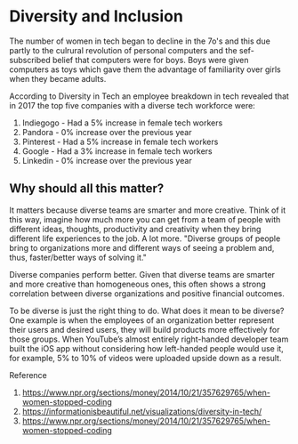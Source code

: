 # Diversity and Inclusion

The number of women in tech began to decline in the 7o's and this due partly to the culrural revolution of personal computers and the sef-subscribed belief that computers were for boys. Boys were given computers as toys which gave them the advantage of familiarity over girls when they became adults.

According to Diversity in Tech an employee breakdown in tech revealed that in 2017 the top five companies with a diverse tech workforce were:

1. Indiegogo - Had a 5% increase in female tech workers
1. Pandora - 0% increase over the previous year
1. Pinterest - Had a 5% increase in female tech workers
1. Google - Had a 3% increase in female tech workers
1. Linkedin - 0% increase over the previous year

## Why should all this matter?

It matters because diverse teams are smarter and more creative. Think of it this way, imagine how much more you can get from a team of people with different ideas, thoughts, productivity and creativity when they bring different life experiences to the job. A lot more. "Diverse groups of people bring to organizations more and different ways of seeing a problem and, thus, faster/better ways of solving it."

Diverse companies perform better. Given that diverse teams are smarter and more creative than homogeneous ones, this often shows a strong correlation between diverse organizations and positive financial outcomes.

To be diverse is just the right thing to do. What does it mean to be diverse? One example is when the employees of an organization better represent their users and desired users, they will build products more effectively for those groups. When YouTube’s almost entirely right-handed developer team built the iOS app without considering how left-handed people would use it, for example, 5% to 10% of videos were uploaded upside down as a result.



Reference

1. https://www.npr.org/sections/money/2014/10/21/357629765/when-women-stopped-coding
1. https://informationisbeautiful.net/visualizations/diversity-in-tech/
1. https://www.npr.org/sections/money/2014/10/21/357629765/when-women-stopped-coding